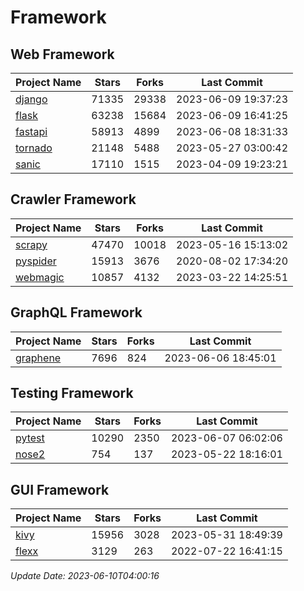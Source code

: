 # Framework

## Web Framework
| Project Name | Stars | Forks | Last Commit |
| ------------ | ----- | ----- | ----------- |
| [django](https://github.com/django/django) | 71335 | 29338 | 2023-06-09 19:37:23 |
| [flask](https://github.com/pallets/flask) | 63238 | 15684 | 2023-06-09 16:41:25 |
| [fastapi](https://github.com/tiangolo/fastapi) | 58913 | 4899 | 2023-06-08 18:31:33 |
| [tornado](https://github.com/tornadoweb/tornado) | 21148 | 5488 | 2023-05-27 03:00:42 |
| [sanic](https://github.com/sanic-org/sanic) | 17110 | 1515 | 2023-04-09 19:23:21 |

## Crawler Framework
| Project Name | Stars | Forks | Last Commit |
| ------------ | ----- | ----- | ----------- |
| [scrapy](https://github.com/scrapy/scrapy) | 47470 | 10018 | 2023-05-16 15:13:02 |
| [pyspider](https://github.com/binux/pyspider) | 15913 | 3676 | 2020-08-02 17:34:20 |
| [webmagic](https://github.com/code4craft/webmagic) | 10857 | 4132 | 2023-03-22 14:25:51 |

## GraphQL Framework
| Project Name | Stars | Forks | Last Commit |
| ------------ | ----- | ----- | ----------- |
| [graphene](https://github.com/graphql-python/graphene) | 7696 | 824 | 2023-06-06 18:45:01 |

## Testing Framework
| Project Name | Stars | Forks | Last Commit |
| ------------ | ----- | ----- | ----------- |
| [pytest](https://github.com/pytest-dev/pytest) | 10290 | 2350 | 2023-06-07 06:02:06 |
| [nose2](https://github.com/nose-devs/nose2) | 754 | 137 | 2023-05-22 18:16:01 |

## GUI Framework
| Project Name | Stars | Forks | Last Commit |
| ------------ | ----- | ----- | ----------- |
| [kivy](https://github.com/kivy/kivy) | 15956 | 3028 | 2023-05-31 18:49:39 |
| [flexx](https://github.com/flexxui/flexx) | 3129 | 263 | 2022-07-22 16:41:15 |

*Update Date: 2023-06-10T04:00:16*